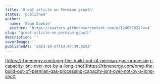 ```yaml
---
title: 'Great article on Permian growth'
status: 'published'
author:
  name: 'Sean Dookie'
  picture: 'https://avatars.githubusercontent.com/u/124637922?v=4'
slug: 'great-article-on-permian-growth'
description: ''
coverImage: ''
publishedAt: '2023-10-27T14:47:39.025Z'
---
```


[https://rbnenergy.com/omg-the-build-out-of-permian-gas-processing-capacity-isnt-over-not-by-a-long-shot](https://rbnenergy.com/omg-the-build-out-of-permian-gas-processing-capacity-isnt-over-not-by-a-long-shot)

